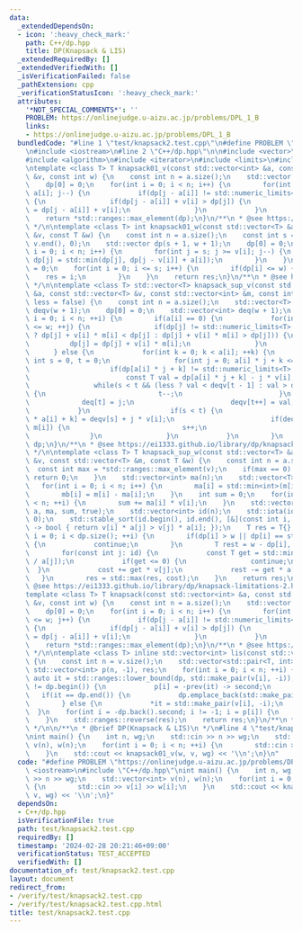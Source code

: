 ```yaml
---
data:
  _extendedDependsOn:
  - icon: ':heavy_check_mark:'
    path: C++/dp.hpp
    title: DP(Knapsack & LIS)
  _extendedRequiredBy: []
  _extendedVerifiedWith: []
  _isVerificationFailed: false
  _pathExtension: cpp
  _verificationStatusIcon: ':heavy_check_mark:'
  attributes:
    '*NOT_SPECIAL_COMMENTS*': ''
    PROBLEM: https://onlinejudge.u-aizu.ac.jp/problems/DPL_1_B
    links:
    - https://onlinejudge.u-aizu.ac.jp/problems/DPL_1_B
  bundledCode: "#line 1 \"test/knapsack2.test.cpp\"\n#define PROBLEM \"https://onlinejudge.u-aizu.ac.jp/problems/DPL_1_B\"\
    \n#include <iostream>\n#line 2 \"C++/dp.hpp\"\n\n#include <vector>\n#include <utility>\n\
    #include <algorithm>\n#include <iterator>\n#include <limits>\n#include <numeric>\n\
    \ntemplate <class T> T knapsack01_v(const std::vector<int> &a, const std::vector<T>\
    \ &v, const int w) {\n    const int n = a.size();\n    std::vector dp(w + 1, std::numeric_limits<T>::min());\n\
    \    dp[0] = 0;\n    for(int i = 0; i < n; i++) {\n        for(int j = w; j >=\
    \ a[i]; j--) {\n            if(dp[j - a[i]] != std::numeric_limits<T>::min())\
    \ {\n                if(dp[j - a[i]] + v[i] > dp[j]) {\n                    dp[j]\
    \ = dp[j - a[i]] + v[i];\n                }\n            }\n        }\n    }\n\
    \    return *std::ranges::max_element(dp);\n}\n/**\n * @see https://ei1333.github.io/library/dp/knapsack-01.hpp\n\
    \ */\n\ntemplate <class T> int knapsack01_w(const std::vector<T> &a, const std::vector<int>\
    \ &v, const T &w) {\n    const int n = a.size();\n    const int s = std::accumulate(v.begin(),\
    \ v.end(), 0);\n    std::vector dp(s + 1, w + 1);\n    dp[0] = 0;\n    for(int\
    \ i = 0; i < n; i++) {\n        for(int j = s; j >= v[i]; j--) {\n           \
    \ dp[j] = std::min(dp[j], dp[j - v[i]] + a[i]);\n        }\n    }\n    int res\
    \ = 0;\n    for(int i = 0; i <= s; i++) {\n        if(dp[i] <= w) {\n        \
    \    res = i;\n        }\n    }\n    return res;\n}\n/**\n * @see https://ei1333.github.io/library/dp/knapsack-01-2.hpp\n\
    \ */\n\ntemplate <class T> std::vector<T> knapsack_sup_v(const std::vector<int>\
    \ &a, const std::vector<T> &v, const std::vector<int> &m, const int w, const bool\
    \ less = false) {\n    const int n = a.size();\n    std::vector<T> dp(w + 1, std::numeric_limits<T>::min()),\
    \ deqv(w + 1);\n    dp[0] = 0;\n    std::vector<int> deq(w + 1);\n    for(int\
    \ i = 0; i < n; ++i) {\n        if(a[i] == 0) {\n            for(int j = 0; j\
    \ <= w; ++j) {\n                if(dp[j] != std::numeric_limits<T>::min() && (less\
    \ ? dp[j] + v[i] * m[i] < dp[j] : dp[j] + v[i] * m[i] > dp[j])) {\n          \
    \          dp[j] = dp[j] + v[i] * m[i];\n                }\n            }\n  \
    \      } else {\n            for(int k = 0; k < a[i]; ++k) {\n               \
    \ int s = 0, t = 0;\n                for(int j = 0; a[i] * j + k <= w; ++j) {\n\
    \                    if(dp[a[i] * j + k] != std::numeric_limits<T>::min()) {\n\
    \                        const T val = dp[a[i] * j + k] - j * v[i];\n        \
    \                while(s < t && (less ? val < deqv[t - 1] : val > deqv[t - 1]))\
    \ {\n                            t--;\n                        }\n           \
    \             deq[t] = j;\n                        deqv[t++] = val;\n        \
    \            }\n                    if(s < t) {\n                        dp[j\
    \ * a[i] + k] = deqv[s] + j * v[i];\n                        if(deq[s] == j -\
    \ m[i]) {\n                            s++;\n                        }\n     \
    \               }\n                }\n            }\n        }\n    }\n    return\
    \ dp;\n}\n/**\n * @see https://ei1333.github.io/library/dp/knapsack-limitations.hpp\n\
    \ */\n\ntemplate <class T> T knapsack_sup_w(const std::vector<T> &a, const std::vector<int>\
    \ &v, const std::vector<T> &m, const T &w) {\n    const int n = a.size();\n  \
    \  const int max = *std::ranges::max_element(v);\n    if(max == 0) {\n       \
    \ return 0;\n    }\n    std::vector<int> ma(n);\n    std::vector<T> mb(n);\n \
    \   for(int i = 0; i < n; i++) {\n        ma[i] = std::min<int>(m[i], max - 1);\n\
    \        mb[i] = m[i] - ma[i];\n    }\n    int sum = 0;\n    for(int i = 0; i\
    \ < n; ++i) {\n        sum += ma[i] * v[i];\n    }\n    std::vector dp = knapsack_sup_v(v,\
    \ a, ma, sum, true);\n    std::vector<int> id(n);\n    std::iota(id.begin(), id.end(),\
    \ 0);\n    std::stable_sort(id.begin(), id.end(), [&](const int i, const int j)\
    \ -> bool { return v[i] * a[j] > v[j] * a[i]; });\n    T res = T{};\n    for(size_t\
    \ i = 0; i < dp.size(); ++i) {\n        if(dp[i] > w || dp[i] == std::numeric_limits<T>::min())\
    \ {\n            continue;\n        }\n        T rest = w - dp[i], cost = i;\n\
    \        for(const int j: id) {\n            const T get = std::min(mb[j], rest\
    \ / a[j]);\n            if(get <= 0) {\n                continue;\n          \
    \  }\n            cost += get * v[j];\n            rest -= get * a[j];\n     \
    \   }\n        res = std::max(res, cost);\n    }\n    return res;\n}\n/**\n *\
    \ @see https://ei1333.github.io/library/dp/knapsack-limitations-2.hpp\n */\n\n\
    template <class T> T knapsack(const std::vector<int> &a, const std::vector<T>\
    \ &v, const int w) {\n    const int n = a.size();\n    std::vector dp(w + 1, std::numeric_limits<T>::min());\n\
    \    dp[0] = 0;\n    for(int i = 0; i < n; i++) {\n        for(int j = a[i]; j\
    \ <= w; j++) {\n            if(dp[j - a[i]] != std::numeric_limits<T>::min())\
    \ {\n                if(dp[j - a[i]] + v[i] > dp[j]) {\n                    dp[j]\
    \ = dp[j - a[i]] + v[i];\n                }\n            }\n        }\n    }\n\
    \    return *std::ranges::max_element(dp);\n}\n/**\n * @see https://ei1333.github.io/library/dp/knapsack.hpp\n\
    \ */\n\ntemplate <class T> inline std::vector<int> lis(const std::vector<T> &v)\
    \ {\n    const int n = v.size();\n    std::vector<std::pair<T, int>> dp;\n   \
    \ std::vector<int> p(n, -1), res;\n    for(int i = 0; i < n; ++i) {\n        const\
    \ auto it = std::ranges::lower_bound(dp, std::make_pair(v[i], -i));\n        if(it\
    \ != dp.begin()) {\n            p[i] = -prev(it) -> second;\n        }\n     \
    \   if(it == dp.end()) {\n            dp.emplace_back(std::make_pair(v[i], -i));\n\
    \        } else {\n            *it = std::make_pair(v[i], -i);\n        }\n  \
    \  }\n    for(int i = -dp.back().second; i != -1; i = p[i]) {\n        res.emplace_back(i);\n\
    \    }\n    std::ranges::reverse(res);\n    return res;\n}\n/**\n * @see https://nyaannyaan.github.io/library/dp/longest-increasing-sequence.hpp\n\
    \ */\n\n/**\n * @brief DP(Knapsack & LIS)\n */\n#line 4 \"test/knapsack2.test.cpp\"\
    \nint main() {\n    int n, wg;\n    std::cin >> n >> wg;\n    std::vector<int>\
    \ v(n), w(n);\n    for(int i = 0; i < n; ++i) {\n        std::cin >> v[i] >> w[i];\n\
    \    }\n    std::cout << knapsack01_v(w, v, wg) << '\\n';\n}\n"
  code: "#define PROBLEM \"https://onlinejudge.u-aizu.ac.jp/problems/DPL_1_B\"\n#include\
    \ <iostream>\n#include \"C++/dp.hpp\"\nint main() {\n    int n, wg;\n    std::cin\
    \ >> n >> wg;\n    std::vector<int> v(n), w(n);\n    for(int i = 0; i < n; ++i)\
    \ {\n        std::cin >> v[i] >> w[i];\n    }\n    std::cout << knapsack01_v(w,\
    \ v, wg) << '\\n';\n}"
  dependsOn:
  - C++/dp.hpp
  isVerificationFile: true
  path: test/knapsack2.test.cpp
  requiredBy: []
  timestamp: '2024-02-28 20:21:46+09:00'
  verificationStatus: TEST_ACCEPTED
  verifiedWith: []
documentation_of: test/knapsack2.test.cpp
layout: document
redirect_from:
- /verify/test/knapsack2.test.cpp
- /verify/test/knapsack2.test.cpp.html
title: test/knapsack2.test.cpp
---
```

